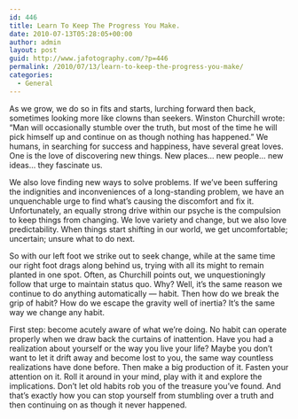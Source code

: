 ```yaml
---
id: 446
title: Learn To Keep The Progress You Make.
date: 2010-07-13T05:28:05+00:00
author: admin
layout: post
guid: http://www.jafotography.com/?p=446
permalink: /2010/07/13/learn-to-keep-the-progress-you-make/
categories:
  - General
---
```

As we grow, we do so in fits and starts, lurching forward then back, sometimes looking more like clowns than seekers. Winston Churchill wrote: &#8220;Man will occasionally stumble over the truth, but most of the time he will pick himself up and continue on as though nothing has happened.&#8221; We humans, in searching for success and happiness, have several great loves. One is the love of discovering new things. New places&#8230; new people&#8230; new ideas&#8230; they fascinate us. 

We also love finding new ways to solve problems. If we&#8217;ve been suffering the indignities and inconveniences of a long-standing problem, we have an unquenchable urge to find what&#8217;s causing the discomfort and fix it. Unfortunately, an equally strong drive within our psyche is the compulsion to keep things from changing. We love variety and change, but we also love predictability. When things start shifting in our world, we get uncomfortable; uncertain; unsure what to do next. 

So with our left foot we strike out to seek change, while at the same time our right foot drags along behind us, trying with all its might to remain planted in one spot. Often, as Churchill points out, we unquestioningly follow that urge to maintain status quo. Why? Well, it&#8217;s the same reason we continue to do anything automatically &#8212; habit. Then how do we break the grip of habit? How do we escape the gravity well of inertia? It&#8217;s the same way we change any habit. 

First step: become acutely aware of what we&#8217;re doing. No habit can operate properly when we draw back the curtains of inattention. Have you had a realization about yourself or the way you live your life? Maybe you don&#8217;t want to let it drift away and become lost to you, the same way countless realizations have done before. Then make a big production of it. Fasten your attention on it. Roll it around in your mind, play with it and explore the implications. Don&#8217;t let old habits rob you of the treasure you&#8217;ve found. And that&#8217;s exactly how you can stop yourself from stumbling over a truth and then continuing on as though it never happened.